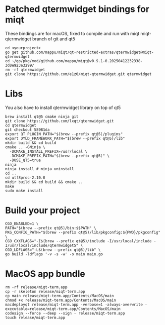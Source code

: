 # Patched qtermwidget bindings for miqt

These bindings are for macOS, fixed to compile and run with miqt miqt-qtermwidget branch of git and qt5

```
cd <yourproject>
go get github.com/mappu/miqt/qt-restricted-extras/qtermwidget@miqt-qtermwidget
cd ~/go/pkg/mod/github.com/mappu/miqt@v0.9.1-0.20250412232338-3d0e923e3299/
rm -rf qtermwidget
git clone https://github.com/e1z0/miqt-qtermwidget.git qtermwidget
```

# Libs

You also have to install qtermwidget library on top of qt5

```
brew install qt@5 cmake ninja git
git clone https://github.com/lxqt/qtermwidget.git
cd qtermwidget
git checkout 58981da
export QT_PLUGIN_PATH="$(brew --prefix qt@5)/plugins"
export DYLD_FRAMEWORK_PATH="$(brew --prefix qt@5)/lib"
mkdir build && cd build
cmake .. -GNinja \
  -DCMAKE_INSTALL_PREFIX=/usr/local \
  -DCMAKE_PREFIX_PATH="$(brew --prefix qt@5)" \
  -DUSE_QT5=true
ninja
ninja install # ninja uninstall
cd ..
cd utf8proc-2.10.0
mkdir build && cd build && cmake ..
make
sudo make install

```

# Build your project


```
CGO_ENABLED=1 \
PATH="$(brew --prefix qt@5)/bin:$$PATH" \
PKG_CONFIG_PATH="$(brew --prefix qt@5)/lib/pkgconfig:${PWD}/pkgconfig" \
CGO_CXXFLAGS="-I$(brew --prefix qt@5)/include -I/usr/local/include -I/usr/local/include/qtermwidget5" \
CGO_LDFLAGS="-L$(brew --prefix qt@5)/lib" \
go build -ldflags '-v -s -w' -o main main.go
```

# MacOS app bundle

```
rm -rf release/miqt-term.app
cp -r skeleton release/miqt-term.app
cp main release/miqt-term.app/Contents/MacOS/main
chmod +x release/miqt-term.app/Contents/MacOS/main
macdeployqt release/miqt-term.app -verbose=1 -always-overwrite -executable=release/miqt-term.app/Contents/MacOS/main
codesign --force --deep --sign - release/miqt-term.app
touch release/miqt-term.app
```
